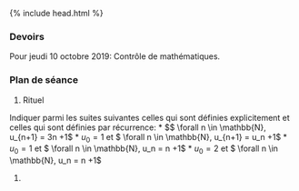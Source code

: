 {% include head.html %}

### Devoirs

Pour jeudi 10 octobre 2019: Contrôle de mathématiques.

### Plan de séance

1. Rituel 

Indiquer parmi les suites suivantes celles qui sont définies explicitement et celles qui sont définies par récurrence:
    * $$ \forall n \in \mathbb{N}, u_{n+1} = 3n +1$
    * $u_0 = 1$ et $ \forall n \in \mathbb{N}, u_{n+1} = u_n +1$
    * $u_0 = 1$ et $ \forall n \in \mathbb{N}, u_n = n +1$
    * $u_0 = 2$ et $ \forall n \in \mathbb{N}, u_n = n +1$
    
    


1.
